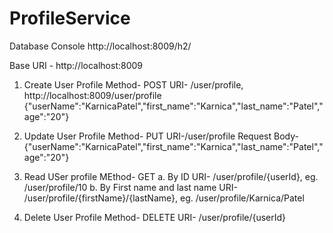 # ProfileService

Database Console 
http://localhost:8009/h2/

Base URI - http://localhost:8009
1. Create User Profile
    Method- POST
    URI- /user/profile,    http://localhost:8009/user/profile
    {"userName":"KarnicaPatel","first_name":"Karnica","last_name":"Patel","age":"20"}

2. Update User Profile
    Method- PUT
    URI-/user/profile
    Request Body- 
    {"userName":"KarnicaPatel","first_name":"Karnica","last_name":"Patel","age":"20"}

3. Read USer profile 
    MEthod- GET
    a. By ID
    URI- /user/profile/{userId}, eg. /user/profile/10
    b. By First name and last name
    URI- /user/profile/{firstName}/{lastName}, eg. /user/profile/Karnica/Patel
    
4. Delete User Profile
    Method- DELETE
    URI- /user/profile/{userId}
